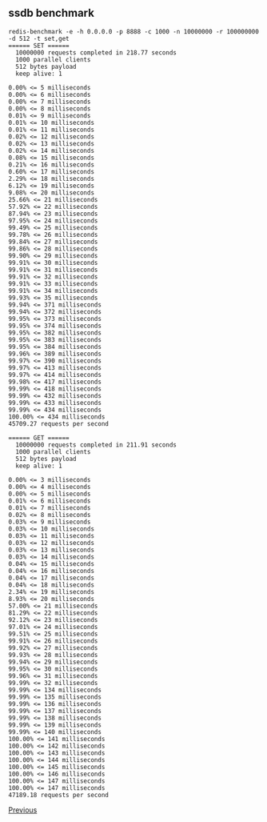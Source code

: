 ssdb benchmark
--

    redis-benchmark -e -h 0.0.0.0 -p 8888 -c 1000 -n 10000000 -r 100000000 -d 512 -t set,get
    ====== SET ======
      10000000 requests completed in 218.77 seconds
      1000 parallel clients
      512 bytes payload
      keep alive: 1

    0.00% <= 5 milliseconds
    0.00% <= 6 milliseconds
    0.00% <= 7 milliseconds
    0.00% <= 8 milliseconds
    0.01% <= 9 milliseconds
    0.01% <= 10 milliseconds
    0.01% <= 11 milliseconds
    0.02% <= 12 milliseconds
    0.02% <= 13 milliseconds
    0.02% <= 14 milliseconds
    0.08% <= 15 milliseconds
    0.21% <= 16 milliseconds
    0.60% <= 17 milliseconds
    2.29% <= 18 milliseconds
    6.12% <= 19 milliseconds
    9.08% <= 20 milliseconds
    25.66% <= 21 milliseconds
    57.92% <= 22 milliseconds
    87.94% <= 23 milliseconds
    97.95% <= 24 milliseconds
    99.49% <= 25 milliseconds
    99.78% <= 26 milliseconds
    99.84% <= 27 milliseconds
    99.86% <= 28 milliseconds
    99.90% <= 29 milliseconds
    99.91% <= 30 milliseconds
    99.91% <= 31 milliseconds
    99.91% <= 32 milliseconds
    99.91% <= 33 milliseconds
    99.91% <= 34 milliseconds
    99.93% <= 35 milliseconds
    99.94% <= 371 milliseconds
    99.94% <= 372 milliseconds
    99.95% <= 373 milliseconds
    99.95% <= 374 milliseconds
    99.95% <= 382 milliseconds
    99.95% <= 383 milliseconds
    99.95% <= 384 milliseconds
    99.96% <= 389 milliseconds
    99.97% <= 390 milliseconds
    99.97% <= 413 milliseconds
    99.97% <= 414 milliseconds
    99.98% <= 417 milliseconds
    99.99% <= 418 milliseconds
    99.99% <= 432 milliseconds
    99.99% <= 433 milliseconds
    99.99% <= 434 milliseconds
    100.00% <= 434 milliseconds
    45709.27 requests per second

    ====== GET ======
      10000000 requests completed in 211.91 seconds
      1000 parallel clients
      512 bytes payload
      keep alive: 1

    0.00% <= 3 milliseconds
    0.00% <= 4 milliseconds
    0.00% <= 5 milliseconds
    0.01% <= 6 milliseconds
    0.01% <= 7 milliseconds
    0.02% <= 8 milliseconds
    0.03% <= 9 milliseconds
    0.03% <= 10 milliseconds
    0.03% <= 11 milliseconds
    0.03% <= 12 milliseconds
    0.03% <= 13 milliseconds
    0.03% <= 14 milliseconds
    0.04% <= 15 milliseconds
    0.04% <= 16 milliseconds
    0.04% <= 17 milliseconds
    0.04% <= 18 milliseconds
    2.34% <= 19 milliseconds
    8.93% <= 20 milliseconds
    57.00% <= 21 milliseconds
    81.29% <= 22 milliseconds
    92.12% <= 23 milliseconds
    97.01% <= 24 milliseconds
    99.51% <= 25 milliseconds
    99.91% <= 26 milliseconds
    99.92% <= 27 milliseconds
    99.93% <= 28 milliseconds
    99.94% <= 29 milliseconds
    99.95% <= 30 milliseconds
    99.96% <= 31 milliseconds
    99.99% <= 32 milliseconds
    99.99% <= 134 milliseconds
    99.99% <= 135 milliseconds
    99.99% <= 136 milliseconds
    99.99% <= 137 milliseconds
    99.99% <= 138 milliseconds
    99.99% <= 139 milliseconds
    99.99% <= 140 milliseconds
    100.00% <= 141 milliseconds
    100.00% <= 142 milliseconds
    100.00% <= 143 milliseconds
    100.00% <= 144 milliseconds
    100.00% <= 145 milliseconds
    100.00% <= 146 milliseconds
    100.00% <= 147 milliseconds
    100.00% <= 147 milliseconds
    47189.18 requests per second

[Previous](../index.md)